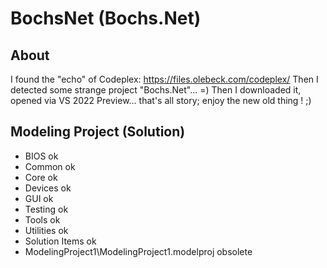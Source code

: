 # BochsNet (Bochs.Net) 
## About
 I found the "echo" of Codeplex: https://files.olebeck.com/codeplex/
 Then I detected some strange project "Bochs.Net"... =)
 Then I downloaded it, opened via VS 2022 Preview... that's all story; enjoy the new old thing ! ;)

## Modeling Project (Solution)
- BIOS ok
- Common ok
- Core ok
- Devices ok
- GUI ok
- Testing ok
- Tools ok
- Utilities ok
- Solution Items ok
- ModelingProject1\ModelingProject1.modelproj obsolete
